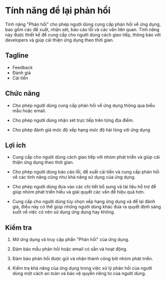 # Tính năng để lại phản hồi

Tính năng "Phản hồi" cho phép người dùng cung cấp phản hồi về ứng dụng, bao gồm các đề xuất, nhận xét, báo cáo lỗi và các vấn liên quan. Tính năng này được thiết kế để cung cấp cho người dùng cách giao tiếp, thông báo với developers và giúp cải thiện ứng dụng theo thời gian.

## Tagline

- Feedback
- Đánh giá
- Cải tiến

## Chức năng

- Cho phép người dùng cung cấp phản hồi về ứng dụng thông qua biểu mẫu hoặc email.

- Cho phép người dùng nhận xét trực tiếp trên từng địa điểm.

- Cho phép đánh giá mức độ xếp hạng mức độ hài lòng với ứng dụng

## Lợi ích

- Cung cấp cho người dùng cách giao tiếp với nhóm phát triển và giúp cải thiện ứng dụng theo thời gian.

- Cho phép người dùng báo cáo lỗi, đề xuất cải tiến và cung cấp phản hồi về các tính năng cũng như khả năng sử dụng của ứng dụng.

- Cho phép người dùng đưa vào các chi tiết bổ sung và tài liệu hỗ trợ để giúp nhóm phát triển hiểu và giải quyết các vấn đề hiệu quả hơn.

- Cung cấp cho người dùng tùy chọn xếp hạng ứng dụng và để lại đánh giá, điều này có thể giúp những người dùng khác đưa ra quyết định sáng suốt về việc có nên sử dụng ứng dụng hay không.

## Kiểm tra

1. Mở ứng dụng và truy cập phần "Phản hồi" của ứng dụng.

2. Đảm bảo mẫu phản hồi hoặc email có sẵn và hoạt động.

3. Đảm bảo phản hồi được gửi và nhận thành công bởi nhóm phát triển.

4. Kiểm tra khả năng của ứng dụng trong việc xử lý phản hồi của người dùng một cách an toàn và bảo vệ quyền riêng tư của người dùng.
